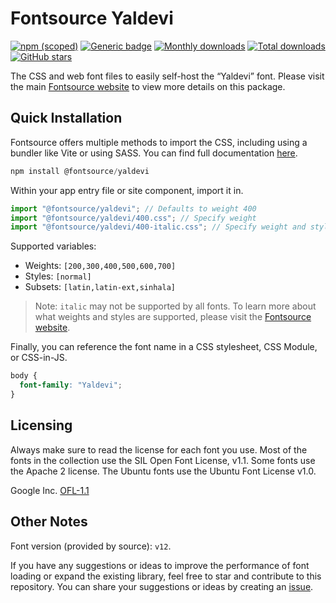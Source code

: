 # Fontsource Yaldevi

[![npm (scoped)](https://img.shields.io/npm/v/@fontsource/yaldevi?color=brightgreen)](https://www.npmjs.com/package/@fontsource/yaldevi) [![Generic badge](https://img.shields.io/badge/fontsource-passing-brightgreen)](https://github.com/fontsource/fontsource) [![Monthly downloads](https://badgen.net/npm/dm/@fontsource/yaldevi)](https://github.com/fontsource/fontsource) [![Total downloads](https://badgen.net/npm/dt/@fontsource/yaldevi)](https://github.com/fontsource/fontsource) [![GitHub stars](https://img.shields.io/github/stars/fontsource/fontsource.svg?style=social&label=Star)](https://github.com/fontsource/fontsource/stargazers)

The CSS and web font files to easily self-host the “Yaldevi” font. Please visit the main [Fontsource website](https://fontsource.org/fonts/yaldevi) to view more details on this package.

## Quick Installation

Fontsource offers multiple methods to import the CSS, including using a bundler like Vite or using SASS. You can find full documentation [here](https://fontsource.org/docs/getting-started/introduction).

```javascript
npm install @fontsource/yaldevi
```

Within your app entry file or site component, import it in.

```javascript
import "@fontsource/yaldevi"; // Defaults to weight 400
import "@fontsource/yaldevi/400.css"; // Specify weight
import "@fontsource/yaldevi/400-italic.css"; // Specify weight and style
```

Supported variables:
- Weights: `[200,300,400,500,600,700]`
- Styles: `[normal]`
- Subsets: `[latin,latin-ext,sinhala]`

> Note: `italic` may not be supported by all fonts. To learn more about what weights and styles are supported, please visit the [Fontsource website](https://fontsource.org/fonts/yaldevi).

Finally, you can reference the font name in a CSS stylesheet, CSS Module, or CSS-in-JS.

```css
body {
  font-family: "Yaldevi";
}
```

## Licensing
Always make sure to read the license for each font you use. Most of the fonts in the collection use the SIL Open Font License, v1.1. Some fonts use the Apache 2 license. The Ubuntu fonts use the Ubuntu Font License v1.0.

Google Inc.
[OFL-1.1](http://scripts.sil.org/OFL)

## Other Notes
Font version (provided by source): `v12`.

If you have any suggestions or ideas to improve the performance of font loading or expand the existing library, feel free to star and contribute to this repository. You can share your suggestions or ideas by creating an [issue](https://github.com/fontsource/fontsource/issues).